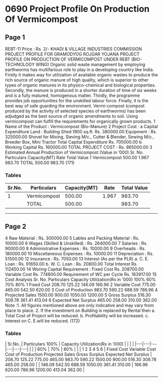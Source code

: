 # 0690 Project Profile On Production Of Vermicompost

## Page 1

REBT-11 Price : Rs. 2/- KHADI & VILLAGE INDUSTRIES COMMISSION PROJECT PROFILE FOR GRAMODYOG ROJGAR YOJANA PROJECT PROFILE ON PRODUCTION OF VERMICOMPOST UNDER REBT (BIO-TECHNOLOGY WING) Organic solid waste management by employing earthworms has multifarious role to play in a developing country like India. Firstly it makes way for utilization of available organic wastes to produce the rich source of organic manure of high quality, which is superior to other types of organic manures in its physico-chemical and biological properties. Secondly, the manure is produced in a shorter duration of time of six weeks and is a fully matured, homogenous matter. Thirdly, the programme provides job opportunities for the unskilled labour force. Finally, it is the best way of safe guarding the environment. Vermi-compost (compost produced by the activity of selected species of earthworms) has been adjudged as the best source of organic amendments to soil. Using vermicompost can fulfill the requirements for organically grown products. 1 Name of the Product : Vermicompost (Bio-Manure) 2 Project Cost : a Capital Expenditure Land : Building Shed 1900 sq.ft. Rs. 380000.00 Equipment : Rs. 325000.00 Shovel for Mixing, Sieving M/c., Cutter & Blender, Sewing M/c., Breeder Box, Mini Tractor Total Capital Expenditure Rs. 705000.00 b Working Capital Rs. 160000.00 TOTAL PROJECT COST : Rs. 865000.00 3 Estimated Annual Production of Vermicompost (Value in ‘000) Sr. No. Particulars Capacity(MT) Rate Total Value 1 Vermicompost 500.00 1.967 983.70 TOTAL 500.00 983.70 (171)

### Tables

| Sr.No. | Particulars | Capacity(MT) | Rate | Total Value |
|---|---|---|---|---|
| 1 | Vermicompost | 500.00 | 1.967 | 983.70 |
|  | TOTAL | 500.00 |  | 983.70 |

---

## Page 2

4 Raw Material : Rs. 300000.00 5 Lables and Packing Material : Rs. 10000.00 6 Wages (Skilled & Unskilled) : Rs. 264000.00 7 Salaries : Rs. 90000.00 8 Administrative Expenses : Rs. 10000.00 9 Overheads : Rs. 180000.00 10 Miscellaneous Expenses : Rs. 10000.00 11 Depreciation : Rs. 51500.00 12 Insurance : Rs. 7050.00 13 Interest (As per the PLR) a. C. E. Loan : Rs. 91650.00 b. W. C. Loan : Rs. 20800.00 Total Interest Rs. 112450.00 14 Woring Capital Requirement : Fixed Cost Rs. 208700.00 Variable Cost Rs. 774800.00 Requirement of WC per Cycle Rs. 163917.00 15 Cost Analysis Sr. No. Particulars Capacity Utilization(Rs in ‘000) 100% 60% 70% 80% 1 Fixed Cost 208.70 125.22 146.09 166.96 2 Variable Cost 775.00 465.00 542.50 620.00 3 Cost of Production 983.70 590.22 688.59 786.96 4 Projected Sales 1500.00 900.00 1050.00 1200.00 5 Gross Surplus 516.30 309.78 361.41 413.04 6 Expected Net Surplus 465.00 258.00 310.00 362.00 Note :1. All figures mentioned above are only indicative and may vary from place to place. 2. If the investment on Building is replaced by Rental then a. Total Cost of Project will be reduced. b. Profitability will be increased. c. Interest on C. E.will be reduced. (172)

### Tables

| Sr.No. | Particulars
100% | Capacity Utilization(Rs in ‘000) |  |  |  |
|---|---|---|---|---|---|
|  |  | 60% | 70% | 80% |  |
| 1
2
3
4
5
6 | Fixed Cost
Variable Cost
Cost of Production
Projected Sales
Gross Surplus
Expected Net Surplus | 208.70 125.22
775.00 465.00
983.70 590.22
1500.00 900.00
516.30 309.78
465.00 258.00 |  | 146.09
542.50
688.59
1050.00
361.41
310.00 | 166.96
620.00
786.96
1200.00
413.04
362.00 |

---
